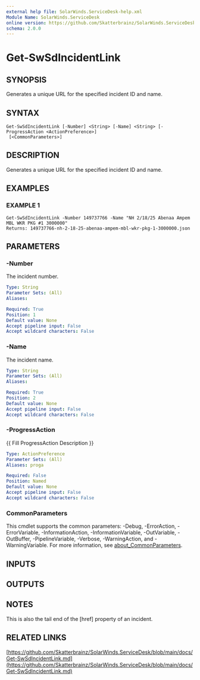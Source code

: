 ```yaml
---
external help file: SolarWinds.ServiceDesk-help.xml
Module Name: SolarWinds.ServiceDesk
online version: https://github.com/Skatterbrainz/SolarWinds.ServiceDesk/blob/main/docs/Get-SwSdIncidentLink.md
schema: 2.0.0
---
```


# Get-SwSdIncidentLink

## SYNOPSIS
Generates a unique URL for the specified incident ID and name.

## SYNTAX

```
Get-SwSdIncidentLink [-Number] <String> [-Name] <String> [-ProgressAction <ActionPreference>]
 [<CommonParameters>]
```

## DESCRIPTION
Generates a unique URL for the specified incident ID and name.

## EXAMPLES

### EXAMPLE 1
```
Get-SwSdIncidentLink -Number 149737766 -Name "NH 2/18/25 Abenaa Ampem MBL WKR PKG #1 3000000"
Returns: 149737766-nh-2-18-25-abenaa-ampem-mbl-wkr-pkg-1-3000000.json
```

## PARAMETERS

### -Number
The incident number.

```yaml
Type: String
Parameter Sets: (All)
Aliases:

Required: True
Position: 1
Default value: None
Accept pipeline input: False
Accept wildcard characters: False
```

### -Name
The incident name.

```yaml
Type: String
Parameter Sets: (All)
Aliases:

Required: True
Position: 2
Default value: None
Accept pipeline input: False
Accept wildcard characters: False
```

### -ProgressAction
{{ Fill ProgressAction Description }}

```yaml
Type: ActionPreference
Parameter Sets: (All)
Aliases: proga

Required: False
Position: Named
Default value: None
Accept pipeline input: False
Accept wildcard characters: False
```

### CommonParameters
This cmdlet supports the common parameters: -Debug, -ErrorAction, -ErrorVariable, -InformationAction, -InformationVariable, -OutVariable, -OutBuffer, -PipelineVariable, -Verbose, -WarningAction, and -WarningVariable. For more information, see [about_CommonParameters](http://go.microsoft.com/fwlink/?LinkID=113216).

## INPUTS

## OUTPUTS

## NOTES
This is also the tail end of the \[href\] property of an incident.

## RELATED LINKS

[https://github.com/Skatterbrainz/SolarWinds.ServiceDesk/blob/main/docs/Get-SwSdIncidentLink.md](https://github.com/Skatterbrainz/SolarWinds.ServiceDesk/blob/main/docs/Get-SwSdIncidentLink.md)

